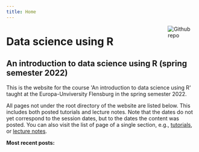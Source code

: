 ```yaml
---
title: Home
---
```


[<img src="https://simpleicons.org/icons/github.svg" style="max-width:15%;min-width:40px;float:right;" alt="Github repo" />](https://github.com/graebnerc/DataScienceClass22)

# Data science using R

## An introduction to data science using R (spring semester 2022)

This is the website for the course 'An introduction to data science using R'
taught at the Europa-Unviversity Flensburg in the spring semester 2022.

All pages not under the root directory of the website are listed below. 
This includes both posted tutorials and lecture notes. Note that the dates
do not yet correspond to the session dates, but to the dates the content
was posted.
You can also visit the list of page of a single section,
e.g., [tutorials](/post/), or [lecture notes](/notes/).

**Most recent posts:**

